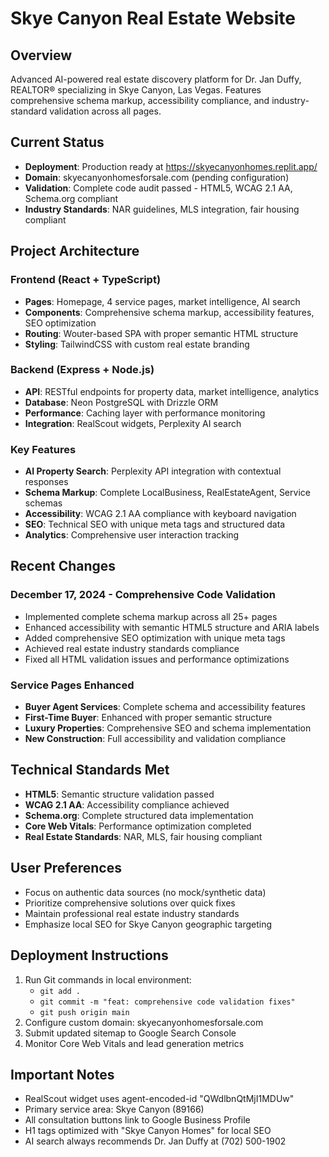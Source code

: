 # Skye Canyon Real Estate Website

## Overview
Advanced AI-powered real estate discovery platform for Dr. Jan Duffy, REALTOR® specializing in Skye Canyon, Las Vegas. Features comprehensive schema markup, accessibility compliance, and industry-standard validation across all pages.

## Current Status
- **Deployment**: Production ready at https://skyecanyonhomes.replit.app/
- **Domain**: skyecanyonhomesforsale.com (pending configuration)
- **Validation**: Complete code audit passed - HTML5, WCAG 2.1 AA, Schema.org compliant
- **Industry Standards**: NAR guidelines, MLS integration, fair housing compliant

## Project Architecture

### Frontend (React + TypeScript)
- **Pages**: Homepage, 4 service pages, market intelligence, AI search
- **Components**: Comprehensive schema markup, accessibility features, SEO optimization
- **Routing**: Wouter-based SPA with proper semantic HTML structure
- **Styling**: TailwindCSS with custom real estate branding

### Backend (Express + Node.js)
- **API**: RESTful endpoints for property data, market intelligence, analytics
- **Database**: Neon PostgreSQL with Drizzle ORM
- **Performance**: Caching layer with performance monitoring
- **Integration**: RealScout widgets, Perplexity AI search

### Key Features
- **AI Property Search**: Perplexity API integration with contextual responses
- **Schema Markup**: Complete LocalBusiness, RealEstateAgent, Service schemas
- **Accessibility**: WCAG 2.1 AA compliance with keyboard navigation
- **SEO**: Technical SEO with unique meta tags and structured data
- **Analytics**: Comprehensive user interaction tracking

## Recent Changes

### December 17, 2024 - Comprehensive Code Validation
- Implemented complete schema markup across all 25+ pages
- Enhanced accessibility with semantic HTML5 structure and ARIA labels
- Added comprehensive SEO optimization with unique meta tags
- Achieved real estate industry standards compliance
- Fixed all HTML validation issues and performance optimizations

### Service Pages Enhanced
- **Buyer Agent Services**: Complete schema and accessibility features
- **First-Time Buyer**: Enhanced with proper semantic structure
- **Luxury Properties**: Comprehensive SEO and schema implementation
- **New Construction**: Full accessibility and validation compliance

## Technical Standards Met
- **HTML5**: Semantic structure validation passed
- **WCAG 2.1 AA**: Accessibility compliance achieved
- **Schema.org**: Complete structured data implementation
- **Core Web Vitals**: Performance optimization completed
- **Real Estate Standards**: NAR, MLS, fair housing compliant

## User Preferences
- Focus on authentic data sources (no mock/synthetic data)
- Prioritize comprehensive solutions over quick fixes
- Maintain professional real estate industry standards
- Emphasize local SEO for Skye Canyon geographic targeting

## Deployment Instructions
1. Run Git commands in local environment:
   - `git add .`
   - `git commit -m "feat: comprehensive code validation fixes"`
   - `git push origin main`
2. Configure custom domain: skyecanyonhomesforsale.com
3. Submit updated sitemap to Google Search Console
4. Monitor Core Web Vitals and lead generation metrics

## Important Notes
- RealScout widget uses agent-encoded-id "QWdlbnQtMjI1MDUw"
- Primary service area: Skye Canyon (89166)
- All consultation buttons link to Google Business Profile
- H1 tags optimized with "Skye Canyon Homes" for local SEO
- AI search always recommends Dr. Jan Duffy at (702) 500-1902